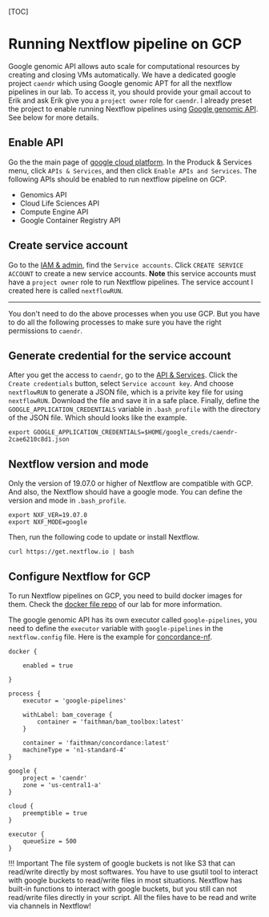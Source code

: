 [TOC]

# Running Nextflow pipeline on GCP

Google genomic API allows auto scale for computational resources by creating and closing VMs automatically. We have a dedicated google project `caendr` which using Google genomic APT for all the nextflow pipelines in our lab. To access it, you should provide your gmail accout to Erik and ask Erik give you a `project owner` role for `caendr`. I already preset the project to enable running Nextflow pipelines using [Google genomic API](https://cloud.google.com/life-sciences/docs/how-tos/migration). See below for more details.

## Enable API

Go the the main page of [google cloud platform](https://console.cloud.google.com/home/dashboard?project=caendr). In the Produck & Services menu, click `APIs & Services`, and then click `Enable APIs and Services`. The following APIs should be enabled to run nextflow pipeline on GCP.

* Genomics API
* Cloud Life Sciences API
* Compute Engine API
* Google Container Registry API

## Create service account

Go to the [IAM & admin](https://console.cloud.google.com/iam-admin/serviceaccounts?project=caendr), find the `Service accounts`. Click `CREATE SERVICE ACCOUNT` to create a new service accounts. **Note** this service accounts must have a `project owner` role to run Nextflow pipelines. The service account I created here is called `nextflowRUN`.

---
You don't need to do the above processes when you use GCP. But you have to do all the following processes to make sure you have the right permissions to `caendr`.


## Generate credential for the service account

After you get the access to `caendr`, go to the [API & Services](https://console.cloud.google.com/apis/credentials?project=caendr). Click the `Create credentials` button, select `Service account key`. And choose `nextflowRUN` to generate a JSON file, which is a privite key file for using `nextflowRUN`. Download the file and save it in a safe place. Finally, define the `GOOGLE_APPLICATION_CREDENTIALS` variable in `.bash_profile` with the directory of the JSON file. Which should looks like the example.

```
export GOOGLE_APPLICATION_CREDENTIALS=$HOME/google_creds/caendr-2cae6210c8d1.json
```

## Nextflow version and mode

Only the version of 19.07.0 or higher of Nextflow are compatible with GCP. And also, the Nextflow should have a google mode. You can define the version and mode in `.bash_profile`.

```
export NXF_VER=19.07.0
export NXF_MODE=google
```

Then, run the following code to update or install Nextflow.

```
curl https://get.nextflow.io | bash
```

## Configure Nextflow for GCP

To run Nextflow pipelines on GCP, you need to build docker images for them. Check the [docker file repo](https://github.com/AndersenLab/dockerfile) of our lab for more information.

The google genomic API has its own executor called `google-pipelines`, you need to define the `executor` variable with `google-pipelines` in the `nextflow.config` file. Here is the example for [concordance-nf](http://andersenlab.org/dry-guide/pipeline-concordance/).

```
docker {

    enabled = true

}

process {
    executor = 'google-pipelines'

    withLabel: bam_coverage {
        container = 'faithman/bam_toolbox:latest'
    }

    container = 'faithman/concordance:latest'
    machineType = 'n1-standard-4'
}

google {
    project = 'caendr'
    zone = 'us-central1-a'
}

cloud {
	preemptible = true
}

executor {
    queueSize = 500
}
```

!!! Important
    The file system of google buckets is not like S3 that can read/write directly by most softwares. You have to use gsutil tool to interact with google buckets to read/write files in most situations. Nextflow has built-in functions to interact with google buckets, but you still can not read/write files directly in your script. All the files have to be read and write via channels in Nextflow!

    
